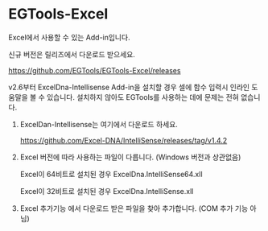 # EGTools-Excel
Excel에서 사용할 수 있는 Add-in입니다.

신규 버전은 릴리즈에서 다운로드 받으세요.

https://github.com/EGTools/EGTools-Excel/releases


v2.6부터 ExcelDna-Intellisense Add-in을 설치할 경우 셀에 함수 입력시 인라인 도움말을 볼 수 있습니다.
설치하지 않아도 EGTools를 사용하는 데에 문제는 전혀 없습니다.

1. ExcelDan-Intellisense는 여기에서 다운로드 하세요.

   https://github.com/Excel-DNA/IntelliSense/releases/tag/v1.4.2

2. Excel 버전에 따라 사용하는 파일이 다릅니다. (Windows 버전과 상관없음) 

   Excel이 64비트로 설치된 경우 ExcelDna.IntelliSense64.xll
   
   Excel이 32비트로 설치된 경우 ExcelDna.IntelliSense.xll
   
3. Excel 추가기능 에서 다운로드 받은 파일을 찾아 추가합니다. (COM 추가 기능 아님)
   
   


